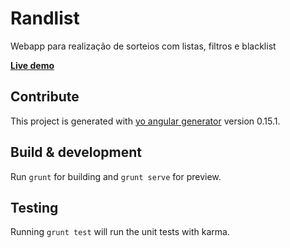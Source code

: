 # Randlist

Webapp para realização de sorteios com listas, filtros e blacklist

**[Live demo](https://randlist.aerobatic.io)**

## Contribute

This project is generated with [yo angular generator](https://github.com/yeoman/generator-angular) version 0.15.1.

## Build & development

Run `grunt` for building and `grunt serve` for preview.

## Testing

Running `grunt test` will run the unit tests with karma.

